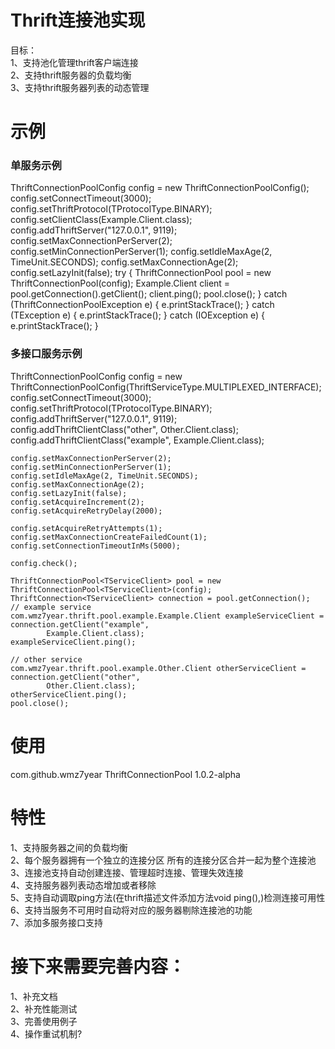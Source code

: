 <h1>Thrift连接池实现</h1>

目标：<br/>
  1、支持池化管理thrift客户端连接<br/>
  2、支持thrift服务器的负载均衡<br/>
  3、支持thrift服务器列表的动态管理<br/>

<h1>示例</h1>
<h3>单服务示例</h3>
	ThriftConnectionPoolConfig config = new ThriftConnectionPoolConfig();
	config.setConnectTimeout(3000);
	config.setThriftProtocol(TProtocolType.BINARY);
	config.setClientClass(Example.Client.class);
	config.addThriftServer("127.0.0.1", 9119);
	config.setMaxConnectionPerServer(2);
	config.setMinConnectionPerServer(1);
	config.setIdleMaxAge(2, TimeUnit.SECONDS);
	config.setMaxConnectionAge(2);
	config.setLazyInit(false);
	try {
		ThriftConnectionPool<Example.Client> pool = new ThriftConnectionPool<Example.Client>(config);
		Example.Client client = pool.getConnection().getClient();
		client.ping();
		pool.close();
	} catch (ThriftConnectionPoolException e) {
		e.printStackTrace();
	} catch (TException e) {
		e.printStackTrace();
	} catch (IOException e) {
		e.printStackTrace();
	}

<h3>多接口服务示例</h3>
	ThriftConnectionPoolConfig config = new ThriftConnectionPoolConfig(ThriftServiceType.MULTIPLEXED_INTERFACE);
	config.setConnectTimeout(3000);
	config.setThriftProtocol(TProtocolType.BINARY);
	config.addThriftServer("127.0.0.1", 9119);
	config.addThriftClientClass("other", Other.Client.class);
	config.addThriftClientClass("example", Example.Client.class);

	config.setMaxConnectionPerServer(2);
	config.setMinConnectionPerServer(1);
	config.setIdleMaxAge(2, TimeUnit.SECONDS);
	config.setMaxConnectionAge(2);
	config.setLazyInit(false);
	config.setAcquireIncrement(2);
	config.setAcquireRetryDelay(2000);

	config.setAcquireRetryAttempts(1);
	config.setMaxConnectionCreateFailedCount(1);
	config.setConnectionTimeoutInMs(5000);

	config.check();

	ThriftConnectionPool<TServiceClient> pool = new ThriftConnectionPool<TServiceClient>(config);
	ThriftConnection<TServiceClient> connection = pool.getConnection();
	// example service
	com.wmz7year.thrift.pool.example.Example.Client exampleServiceClient = connection.getClient("example",
			Example.Client.class);
	exampleServiceClient.ping();

	// other service
	com.wmz7year.thrift.pool.example.Other.Client otherServiceClient = connection.getClient("other",
			Other.Client.class);
	otherServiceClient.ping();
	pool.close();

<h1>使用</h1>
	<dependency>
    		<groupId>com.github.wmz7year</groupId>
    		<artifactId>ThriftConnectionPool</artifactId>
    		<version>1.0.2-alpha</version>
	</dependency>
	
<h1>特性</h1>	
  1、支持服务器之间的负载均衡<br/>
  2、每个服务器拥有一个独立的连接分区 所有的连接分区合并一起为整个连接池<br/>
  3、连接池支持自动创建连接、管理超时连接、管理失效连接<br/>
  4、支持服务器列表动态增加或者移除<br/>
  5、支持自动调取ping方法(在thrift描述文件添加方法void ping(),)检测连接可用性<br/>
  6、支持当服务不可用时自动将对应的服务器剔除连接池的功能<br/>
  7、添加多服务接口支持<br/>

<h1>接下来需要完善内容：</h1>
 1、补充文档<br/>
 2、补充性能测试<br/>
 3、完善使用例子<br/>
 4、操作重试机制?<br/>
